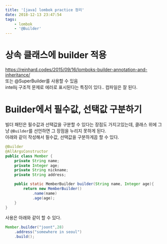 ```yaml
---
title: '[java] lombok practice 정리'
date: 2018-12-13 23:47:54
tags:
    - lombok
    - '@Builder'
---
```


# 상속 클래스에 builder 적용
<https://reinhard.codes/2015/09/16/lomboks-builder-annotation-and-inheritance/>  
또는 @SuperBuilder를 사용할 수 있음  
intellij 구조적 문제로 에러로 표시된다는 특징이 있다.. 컴파일은 잘 된다.  

# Builder에서 필수값, 선택값 구분하기  
빌더 패턴은 필수값과 선택값을 구분할 수 있다는 장점도 가지고있는데, 클래스 위에 그냥 `@Builder`를 선언하면 그 장점을 누리지 못하게 된다.  
아래와 같이 작성해서 필수값, 선택값을 구분하게끔 할 수 있다.  

```java
@Builder
@AllArgsConstructor
public class Member {
    private String name;
    private Integer age;
    private String nickname;
    private String address;

    public static MemberBuilder builder(String name, Integer age){
        return new MemberBuilder()
            .name(name)
            .age(age);
    }
}
```

사용은 아래와 같이 할 수 있다.  

```java
Member.builder("joont",28)
    .address("somewhere in seoul")
    .build();
```

<!-- more -->